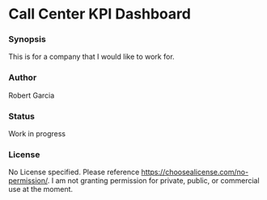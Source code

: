 # Call Center KPI Dashboard

### Synopsis
This is for a company that I would like to work for.

### Author
Robert Garcia

### Status
Work in progress

### License
No License specified. Please reference https://choosealicense.com/no-permission/. 
I am not granting permission for private, public, or commercial use at the moment.
